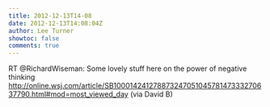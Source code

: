 ```yaml
---
title: 2012-12-13T14-08
date: 2012-12-13T14:08:04Z
author: Lee Turner
showtoc: false
comments: true
---
```


RT @RichardWiseman: Some lovely stuff here on the power of negative thinking http://online.wsj.com/article/SB10001424127887324705104578147333270637790.html#mod=most_viewed_day (via David B)

